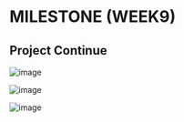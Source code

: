 # MILESTONE (WEEK9)

## Project Continue

![image](https://user-images.githubusercontent.com/68723268/94731108-96d69880-03a7-11eb-9d5d-5c4bb1fbcb58.png)

![image](https://user-images.githubusercontent.com/68723268/94731804-b4583200-03a8-11eb-9a7e-4f2fc51e4e6a.png)

![image](https://user-images.githubusercontent.com/68723268/94731270-d9987080-03a7-11eb-859a-b4c3a57eeca6.png)
